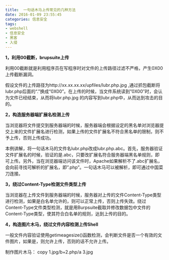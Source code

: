 ```yaml
---
title:  一句话木马上传常见的几种方法
date: 2016-01-09 23:55:45
categories: 信息安全
tags:
- webshell
- 信息安全
- 黑客
- 入侵
---
```


**1，利用00截断，brupsuite上传**

 利用00截断就是利用程序员在写程序时对文件的上传路径过滤不严格，产生0X00上传截断漏洞。

假设文件的上传路径为http://xx.xx.xx.xx/upfiles/lubr.php.jpg ,通过抓包截断将lubr.php后面的“.”换成“0X00”。在上传的时候，当文件系统读到”0X00″时，会认为文件已经结束，从而将lubr.php.jpg 的内容写到lubr.php中，从而达到攻击的目的。

**2，构造服务器端扩展名检测上传**

当浏览器将文件提交到服务器端的时候，服务器端会根据设定的黑名单对浏览器提交上来的文件扩展名进行检测，如果上传的文件扩展名不符合黑名单的限制，则不予上传，否则上传成功。

<!--MORE-->
本例讲解，将一句话木马的文件名lubr.php改成lubr.php.abc。首先，服务器验证文件扩展名的时候，验证的是.abc，只要改扩展名符合服务器端黑名单规则，即可上传。另外，当在浏览器端访问该文件时，Apache如果解析不了.abc扩展名，会向前寻找可解析的扩展名，即”.php”。一句话木马可以被解析，即可通过中国菜刀连接。

**3，绕过Content-Type检测文件类型上传**

 当浏览器在上传文件到服务器端的时候，服务器对上传的文件Content-Type类型进行检测，如果是白名单允许的，则可以正常上传，否则上传失效。绕过Content-Type文件类型检测，就是用Burpsuite截取并修改数据包中文件的Content-Type类型，使其符合白名单的规则，达到上传的目的。

**4，构造图片木马，绕过文件内容检测上传Shell**

一般文件内容验证使用getimeagesize()函数检测，会判断文件是否一个有效的文件图片，如果是，则允许上传，否则的话不允许上传。

制作图片木马： copy 1.jpg/b+2.php/a 3.jpg